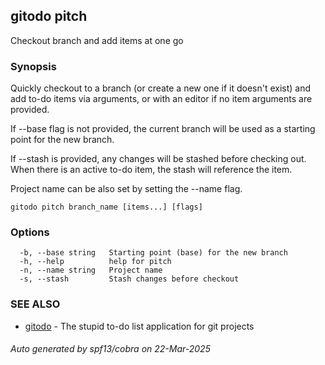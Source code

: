 ## gitodo pitch

Checkout branch and add items at one go

### Synopsis


Quickly checkout to a branch (or create a new one if it doesn't exist) and add
to-do items via arguments, or with an editor if no item arguments are provided.

If --base flag is not provided, the current branch will be used as a starting
point for the new branch.

If --stash is provided, any changes will be stashed before checking out. When
there is an active to-do item, the stash will reference the item.

Project name can be also set by setting the --name flag.

```
gitodo pitch branch_name [items...] [flags]
```

### Options

```
  -b, --base string   Starting point (base) for the new branch
  -h, --help          help for pitch
  -n, --name string   Project name
  -s, --stash         Stash changes before checkout
```

### SEE ALSO

* [gitodo](gitodo.md)	 - The stupid to-do list application for git projects

###### Auto generated by spf13/cobra on 22-Mar-2025
